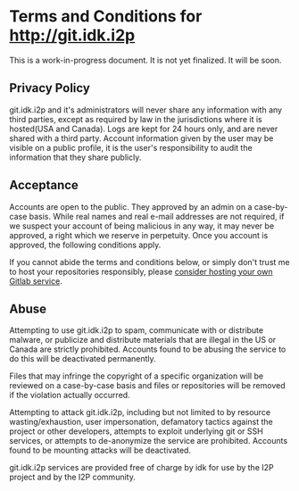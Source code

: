 Terms and Conditions for http://git.idk.i2p
===========================================

This is a work-in-progress document. It is not yet finalized. It will be soon.

Privacy Policy
--------------

git.idk.i2p and it's administrators will never share any information with any
third parties, except as required by law in the jurisdictions where it is
hosted(USA and Canada). Logs are kept for 24 hours only, and are never shared
with a third party. Account information given by the user may be visible on a
public profile, it is the user's responsibility to audit the information that
they share publicly.

Acceptance
----------

Accounts are open to the public. They approved by an admin on a case-by-case
basis. While real names and real e-mail addresses are not required, if we
suspect your account of being malicious in any way, it may never be approved,
a right which we reserve in perpetuity. Once you account is approved, the
following conditions apply.

If you cannot abide the terms and conditions below, or simply don't trust me to
host your repositories responsibly, please [consider hosting your own Gitlab
service](https://geti2p.net/en/blog/post/2020/03/16/gitlab-over-i2p).

Abuse
-----

Attempting to use git.idk.i2p to spam, communicate with or distribute malware,
or publicize and distribute materials that are illegal in the US or Canada are
strictly prohibited. Accounts found to be abusing the service to do this will
be deactivated permanently.

Files that may infringe the copyright of a specific organization will be
reviewed on a case-by-case basis and files or repositories will be removed if
the violation actually occurred.

Attempting to attack git.idk.i2p, including but not limited to by resource
wasting/exhaustion, user impersonation, defamatory tactics against the project
or other developers, attempts to exploit underlying git or SSH services, or
attempts to de-anonymize the service are prohibited. Accounts found to be
mounting attacks will be deactivated.

git.idk.i2p services are provided free of charge by idk for use by the I2P
project and by the I2P community.